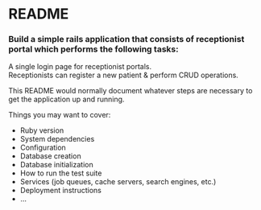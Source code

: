 # README



### Build a simple rails application that consists of receptionist portal which performs the following tasks: </br>
A single login page for receptionist portals. </br>
Receptionists can register a new patient & perform CRUD operations. </br>

This README would normally document whatever steps are necessary to get the
application up and running.

Things you may want to cover:
* Ruby version
* System dependencies
* Configuration
* Database creation
* Database initialization
* How to run the test suite
* Services (job queues, cache servers, search engines, etc.)
* Deployment instructions
* ...


